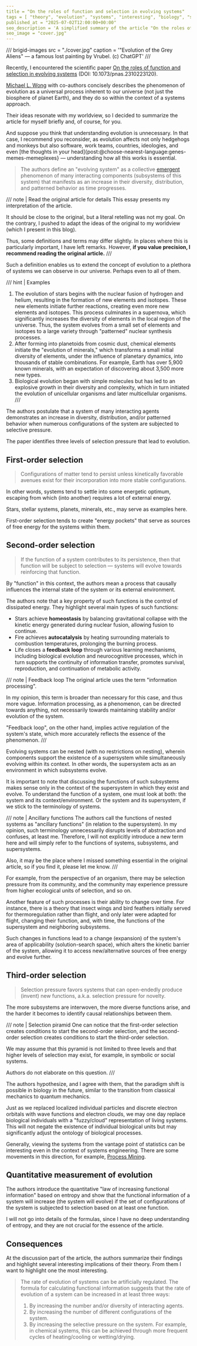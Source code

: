 ```yaml
---
title = "On the roles of function and selection in evolving systems"
tags = [ "theory", "evolution", "systems", "interesting", "biology", "scientific-papers"]
published_at = "2025-07-02T12:00:00+00:00"
seo_description = 'A simplified summary of the article "On the roles of function and selection in evolving systems"'
seo_image = "cover.jpg"
---
```


/// brigid-images
src = "./cover.jpg"
caption = '"Evolution of the Grey Aliens" — a famous lost painting by Vrubel. (c) ChatGPT'
///

Recently, I encountered the scientific paper [On the roles of function and selection in evolving systems](https://www.pnas.org/doi/epub/10.1073/pnas.2310223120) (DOI: 10.1073/pnas.2310223120).

[Michael L. Wong](https://miquai.myportfolio.com/mlw) with co-authors concisely describes the phenomenon of evolution as a universal process inherent to our universe (not just the biosphere of planet Earth), and they do so within the context of a systems approach.

Their ideas resonate with my worldview, so I decided to summarize the article for myself briefly and, of course, for you.

And suppose you think that understanding evolution is unnecessary. In that case, I recommend you reconsider, as evolution affects not only hedgehogs and monkeys but also software, work teams, countries, ideologies, and even [the thoughts in your head]{post:@choose-nearest-language:genes-memes-memeplexes} — understanding how all this works is essential.

> The authors define an "evolving system" as a collective [emergent](https://en.wikipedia.org/wiki/Emergence) phenomenon of many interacting components (subsystems of this system) that manifests as an increase in their diversity, distribution, and patterned behavior as time progresses.

/// note | Read the original article for details
This essay presents my interpretation of the article.

It should be close to the original, but a literal retelling was not my goal. On the contrary, I pushed to adapt the ideas of the original to my worldview (which I present in this blog).

Thus, some definitions and terms may differ slightly. In places where this is particularly important, I have left remarks. However, **if you value precision, I recommend reading the original article.**
///

<!-- more -->

Such a definition enables us to extend the concept of evolution to a plethora of systems we can observe in our universe. Perhaps even to all of them.

/// hint | Examples
1. The evolution of stars begins with the nuclear fusion of hydrogen and helium, resulting in the formation of new elements and isotopes. These new elements initiate further reactions, creating even more new elements and isotopes. This process culminates in a supernova, which significantly increases the diversity of elements in the local region of the universe. Thus, the system evolves from a small set of elements and isotopes to a large variety through "patterned" nuclear synthesis processes.
2. After forming into planetoids from cosmic dust, chemical elements initiate the "evolution of minerals," which transforms a small initial diversity of elements, under the influence of planetary dynamics, into thousands of stable combinations. For example, Earth has over 5,900 known minerals, with an expectation of discovering about 3,500 more new types.
3. Biological evolution began with simple molecules but has led to an explosive growth in their diversity and complexity, which in turn initiated the evolution of unicellular organisms and later multicellular organisms.
///

The authors postulate that a system of many interacting agents demonstrates an increase in diversity, distribution, and/or patterned behavior when numerous configurations of the system are subjected to selective pressure.

The paper identifies three levels of selection pressure that lead to evolution.

## First-order selection

> Configurations of matter tend to persist unless kinetically favorable avenues exist for their incorporation into more stable configurations.

In other words, systems tend to settle into some energetic optimum, escaping from which (into another) requires a lot of external energy.

Stars, stellar systems, planets, minerals, etc., may serve as examples here.

First-order selection tends to create "energy pockets" that serve as sources of free energy for the systems within them.

## Second-order selection

> If the function of a system contributes to its persistence, then that function will be subject to selection — systems will evolve towards reinforcing that function.

By "function" in this context, the authors mean a process that causally influences the internal state of the system or its external environment.

The authors note that a key property of such functions is the control of dissipated energy. They highlight several main types of such functions:

- Stars achieve **homeostasis** by balancing gravitational collapse with the kinetic energy generated during nuclear fusion, allowing fusion to continue.
- Fire achieves **autocatalysis** by heating surrounding materials to combustion temperatures, prolonging the burning process.
- Life closes a **feedback loop** through various learning mechanisms, including biological evolution and neurocognitive processes, which in turn supports the continuity of information transfer, promotes survival, reproduction, and continuation of metabolic activity.

/// note | Feedback loop
The original article uses the term "information processing".

In my opinion, this term is broader than necessary for this case, and thus more vague. Information processing, as a phenomenon, can be directed towards anything, not necessarily towards maintaining stability and/or evolution of the system.

"Feedback loop", on the other hand, implies active regulation of the system's state, which more accurately reflects the essence of the phenomenon.
///

Evolving systems can be nested (with no restrictions on nesting), wherein components support the existence of a supersystem while simultaneously evolving within its context. In other words, the supersystem acts as an environment in which subsystems evolve.

It is important to note that discussing the functions of such subsystems makes sense only in the context of the supersystem in which they exist and evolve. To understand the function of a system, one must look at both: the system and its context/environment. Or the system and its supersystem, if we stick to the terminology of systems.

/// note | Ancillary functions
The authors call the functions of nested systems as "ancillary functions" (in relation to the supersystem). In my opinion, such terminology unnecessarily disrupts levels of abstraction and confuses, at least me. Therefore, I will not explicitly introduce a new term here and will simply refer to the functions of systems, subsystems, and supersystems.

Also, it may be the place where I missed something essential in the original article, so if you find it, please let me know.
///

For example, from the perspective of an organism, there may be selection pressure from its community, and the community may experience pressure from higher ecological units of selection, and so on.

Another feature of such processes is their ability to change over time. For instance, there is a theory that insect wings and bird feathers initially served for thermoregulation rather than flight, and only later were adapted for flight, changing their function, and, with time, the functions of the supersystem and neighboring subsystems.

Such changes in functions lead to a change (expansion) of the system's area of applicability (solution-search space), which alters the kinetic barrier of the system, allowing it to access new/alternative sources of free energy and evolve further.

## Third-order selection

> Selection pressure favors systems that can open-endedly produce (invent) new functions, a.k.a. selection pressure for novelty.

The more subsystems are interwoven, the more diverse functions arise, and the harder it becomes to identify causal relationships between them.

/// note | Selection piramid
One can notice that the first-order selection creates conditions to start the second-order selection, and the second-order selection creates conditions to start the third-order selection.

We may assume that this pyramid is not limited to three levels and that higher levels of selection may exist, for example, in symbolic or social systems.

Authors do not elaborate on this question.
///

The authors hypothesize, and I agree with them, that the paradigm shift is possible in biology in the future, similar to the transition from classical mechanics to quantum mechanics.

Just as we replaced localized individual particles and discrete electron orbitals with wave functions and electron clouds, we may one day replace biological individuals with a "fuzzy/cloud" representation of living systems. This will not negate the existence of individual biological units but may significantly adjust the ontology of biological processes.

Generally, viewing the systems from the vantage point of statistics can be interesting even in the context of systems engineering. There are some movements in this direction, for example, [Process Mining](https://en.wikipedia.org/wiki/Process_mining).

## Quantitative measurement of evolution

The authors introduce the  quantitative "law of increasing functional information" based on entropy and show that the functional information of a system will increase (the system will evolve) if the set of configurations of the system is subjected to selection based on at least one function.

I will not go into details of the formulas, since I have no deep understanding of entropy, and they are not crucial for the essence of the article.

## Consequences

At the discussion part of the article, the authors summarize their findings and highlight several interesting implications of their theory. From them I want to highlight one the most interesting.

> The rate of evolution of systems can be artificially regulated. The formula for calculating functional information suggests that the rate of evolution of a system can be increased in at least three ways:
>
> 1. By increasing the number and/or diversity of interacting agents.
> 2. By increasing the number of different configurations of the system.
> 3. By increasing the selective pressure on the system. For example, in chemical systems, this can be achieved through more frequent cycles of heating/cooling or wetting/drying.
